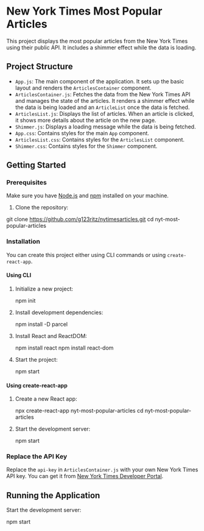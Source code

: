 # New York Times Most Popular Articles

This project displays the most popular articles from the New York Times using their public API. It includes a shimmer effect while the data is loading.

## Project Structure

- `App.js`: The main component of the application. It sets up the basic layout and renders the `ArticlesContainer` component.
- `ArticlesContainer.js`: Fetches the data from the New York Times API and manages the state of the articles. It renders a shimmer effect while the data is being loaded and an `ArticleList` once the data is fetched.
- `ArticlesList.js`: Displays the list of articles. When an article is clicked, it shows more details about the article on the new page.
- `Shimmer.js`: Displays a loading message while the data is being fetched.
- `App.css`: Contains styles for the main `App` component.
- `ArticlesList.css`: Contains styles for the `ArticlesList` component.
- `Shimmer.css`: Contains styles for the `Shimmer` component.

## Getting Started

### Prerequisites

Make sure you have [Node.js](https://nodejs.org/) and [npm](https://www.npmjs.com/) installed on your machine.


1. Clone the repository:


git clone https://github.com/g123ritz/nytimesarticles.git
cd nyt-most-popular-articles

### Installation

You can create this project either using CLI commands or using `create-react-app`.

#### Using CLI

1. Initialize a new project:

   
    npm init
    

2. Install development dependencies:

 
    npm install -D parcel
  
3. Install React and ReactDOM:

  
    npm install react
    npm install react-dom
    

4. Start the project:

    npm start
    

#### Using create-react-app

1. Create a new React app:

    
    npx create-react-app nyt-most-popular-articles
    cd nyt-most-popular-articles
   

2. Start the development server:

   
    npm start
    

### Replace the API Key

Replace the `api-key` in `ArticlesContainer.js` with your own New York Times API key. You can get it from [New York Times Developer Portal](https://developer.nytimes.com/).

## Running the Application

Start the development server:

npm start